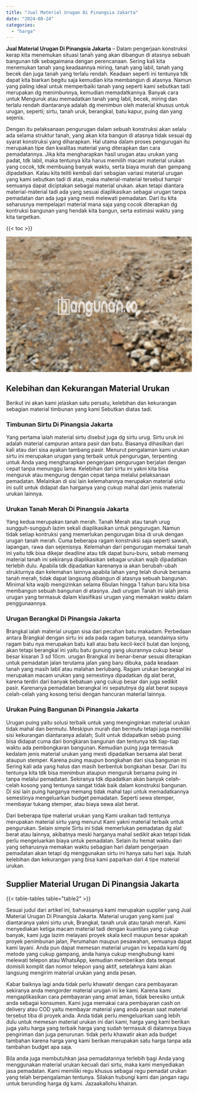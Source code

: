 ```yaml
---
title: "Jual Material Urugan Di Pinangsia Jakarta"
date: "2024-08-24"
categories: 
  - "harga"
---
```


**Jual Material Urugan Di Pinangsia Jakarta** – Dalam pengerjaan konstruksi kerap kita menemukan situasi tanah yang akan dibangun di atasnya sebuah bangunan tdk sebagaimana dengan perencanaan. Sering kali kita menemukan tanah yang keadaannya miring, tanah yang labil, tanah yang becek dan juga tanah yang terlalu rendah. Keadaan seperti ini tentunya tdk dapat kita biarkan begitu saja kemudian kita membangun di atasnya. Namun yang paling ideal untuk memperbaiki tanah yang seperti kami sebutkan tadi merupakan dg menimbunnya, kemudian memadatkannya. Banyak cara untuk Menguruk atau memadatkan tanah yang labil, becek, miring dan terlalu rendah diantaranya adalah dg menimbun oleh material khusus untuk urugan, seperti; sirtu, tanah uruk, berangkal, batu kapur, puing dan yang sejenis.

Dengan itu pelaksanaan pengurugan dalam sebuah konstruksi akan selalu ada selama struktur tanah, yang akan kita bangun di atasnya tidak sesuai dg syarat konstruksi yang diharapkan. Hal utama dalam proses pengurugan itu merupakan tipe dan kwalitas material yang diterapkan dan cara pemadatannya. Jika kita mengharapkan hasil urugan atau urukan yang padat, tdk labil, maka tentunya kita harus memilih macam material urukan yang cocok, tdk membuang banyak waktu, serta biaya murah dan gampang dipadatkan. Kalau kita teliti kembali dari sebagian variasi material urugan yang kami sebutkan tadi di atas, maka material-material tersebut hampir semuanya dapat diciptakan sebagai material urukan. akan tetapi diantara material-material tadi ada yang sesuai diaplikasikan sebagai urugan tanpa pemadatan dan ada juga yang mesti melewati pemadatan. Dari itu kita seharusnya mempelajari material mana saja yang cocok diterapkan dg kontruksi bangunan yang hendak kita bangun, serta estimasi waktu yang kita targetkan.

{{< toc >}}

![Jual Material Urugan Di Pinangsia Jakarta](/images/jual-urugan-37.png)

## Kelebihan dan Kekurangan Material Urukan

Berikut ini akan kami jelaskan satu persatu, kelebihan dan kekurangan sebagian material timbunan yang kami Sebutkan diatas tadi.

### Timbunan Sirtu Di Pinangsia Jakarta

Yang pertama ialah material sirtu disebut juga dg sirtu urug. Sirtu uruk ini adalah material campuran antara pasir dan batu. Biasanya dihasilkan dari kali atau dari sisa ayakan tambang pasir. Menurut pengalaman kami urukan sirtu ini merupakan urugan yang terbaik untuk pengurugan, terpenting untuk Anda yang mengharapkan pengerjaan pengurugan berjalan dengan cepat tanpa menunggu lama. Kelebihan dari sirtu ini yakni kita bisa menguruk atau mengurug dengan cepat tanpa melalui pelaksanaan pemadatan. Melainkan di sisi lain kelemahannya merupakan material sirtu ini sulit untuk didapat dan harganya yang cukup mahal dari jenis material urukan lainnya.

### Urukan Tanah Merah Di Pinangsia Jakarta

Yang kedua merupakan tanah merah. Tanah Merah atau tanah urug sungguh-sungguh lazim sekali diaplikasikan untuk pengurugan. Namun tidak setiap kontruksi yang memerlukan pengurugan bisa di uruk dengan urugan tanah merah. Cuma beberapa ragam konstruksi saja seperti sawah, lapangan, rawa dan sejenisnya. Kelemahan dari pengurugan memakai tanah ini yaitu tdk bisa dikejar deadline atau tdk dapat buru-buru, sebab memang material tanah ini sekiranya diaplikasikan sebagai urukan wajib dipadatkan terlebih dulu. Apabila tdk dipadatkan karenanya ia akan berubah-ubah strukturnya dan kelemahan lainnya apabila lahan yang telah diuruk bersama tanah merah, tidak dapat langsung dibangun di atasnya sebuah bangunan. Minimal kita wajib mengizinkan selama 6bulan hingga 1 tahun baru kita bisa membangun sebuah bangunan di atasnya. Jadi urugan Tanah ini ialah jenis urugan yang termasuk dalam klasifikasi urugan yang memakan waktu dalam penggunaannya.

### Urugan Berangkal Di Pinangsia Jakarta

Brangkal ialah material urugan sisa dari pecahan batu makadam. Perbedaan antara Brangkal dengan sirtu ini ada pada ragam batunya, seandainya sirtu ragam batu nya merupakan batu kali atau batu kecil-kecil bulat dan lonjong, akan tetapi berangkal ini yaitu batu gunung yang ukurannya cukup besar besar kisaran 3 sd 10cm. urugan Brangkal ini benar-benar sesuai diterapkan untuk pemadatan jalan terutama jalan yang baru dibuka, pada keadaan tanah yang masih labil atau malahan berlubang. Ragam urukan berangkal ini merupakan macam urukan yang semestinya dipadatkan dg alat berat, karena terdiri dari banyak bebatuan yang cukup besar dan juga sedikit pasir. Karenanya pemadatan berangkal ini sepatutnya dg alat berat supaya celah-celah yang kosong terisi dengan hancuran material lainnya.

### Urukan Puing Bangunan Di Pinangsia Jakarta

Urugan puing yaitu solusi terbaik untuk yang menginginkan material urukan tidak mahal dan bermutu. Meskipun murah dan bermutu tetapi juga memiliki sisi kekurangan diantaranya adalah; Sulit untuk didapatkan sebab puing bisa didapat cuma dari bongkaran bangunan dan tentunya tdk tiap-tiap waktu ada pembongkaran bangunan. Kemudian puing juga termasuk kedalam jenis material urukan yang mesti dipadatkan bersama alat berat ataupun stemper. Karena puing maupun bongkahan dari sisa bangunan ini Sering kali ada yang halus dan masih berbentuk bongkahan besar. Dari itu tentunya kita tdk bisa menimbun ataupun menguruk bersama puing ini tanpa melalui pemadatan. Sekiranya tdk dipadatkan akan banyak celah-celah kosong yang tentunya sangat tidak baik dalam konstruksi bangunan. Di sisi lain puing harganya memang tidak mahal tapi untuk memadatkannya semestinya mengeluarkan budget pemadatan. Seperti sewa stemper, membayar tukang stemper, atau biaya sewa alat berat.

Dari beberapa tipe material urukan yang Kami uraikan tadi tentunya merupakan material sirtu yang menurut Kami yakni material terbaik untuk pengurukan. Selain simple Sirtu ini tidak memerlukan pemadatan dg alat berat atau lainnya, akibatnya meski harganya mahal sedikit akan tetapi tidak perlu mengeluarkan biaya untuk pemadatan. Selain itu hemat waktu dari yang seharusnya memakan waktu sebagian hari dalam pengerjaan pemadatan akan tetapi dg menggunakan sirtu ini hanya satu hari saja. Itulah kelebihan dan kekurangan yang bisa kami paparkan dari 4 tipe material urukan.

## Supplier Material Urugan Di Pinangsia Jakarta

{{< table-tables table="table2" >}}

Sesuai judul dari artikel ini, bahwasanya kami merupakan supplier yang Jual Material Urugan Di Pinangsia Jakarta. Material urugan yang kami jual diantaranya yakni sirtu uruk, Brangkal, tanah uruk atau tanah merah. Kami menyediakan ketiga macam material tadi dengan kuantitas yang cukup banyak, kami juga lazim melayani proyek skala kecil maupun besar apakah proyek penimbunan jalan, Perumahan maupun pesawahan, semuanya dapat kami layani. Anda pun dapat memesan material urugan ini kepada kami dg metode yang cukup gampang, anda hanya cukup menghubungi kami melewati telepon atau WhatsApp, kemudian memberikan data tempat domisili komplit dan nomor telepon yang aktif, setelahnya kami akan langsung mengirim material urukan yang anda pesan.

Kabar baiknya lagi anda tidak perlu khawatir dengan cara pembayaran sekiranya anda mengorder material urugan ini ke kami. Karena kami mengaplikasikan cara pembayaran yang amat aman, tidak beresiko untuk anda sebagai konsumen. Kami juga memakai cara pembayaran cash on delivery atau COD yaitu membayar material yang anda pesan saat material tersebut tiba di proyek anda. Anda tidak perlu mengeluarkan uang lebih dulu untuk memesan material urukan ini dari kami, harga yang kami berikan juga yaitu harga yang terbaik harga yang sudah termasuk di dalamnya biaya pengiriman dan juga penurunan. tidak perlu khawatir akan ada budget tambahan karena harga yang kami berikan merupakan satu harga tanpa ada tambahan budget apa saja.

Bila anda juga membutuhkan jasa pemadatannya terlebih bagi Anda yang menggunakan material urukan kecuali dari sirtu, maka kami menyediakan jasa pemadatan. Kami memiliki regu khusus sebagai regu pemadat urukan yang telah berpengalaman tentunya. Silakan hubungi kami dan jangan ragu untuk berunding harga dg kami. Jazaakallohu khairan.

